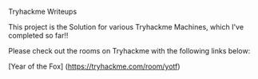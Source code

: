 Tryhackme Writeups

This project is the Solution for various Tryhackme Machines, which I've completed so far!!

Please check out the rooms on Tryhackme with the following links below:


[Year of the Fox] (https://tryhackme.com/room/yotf)
